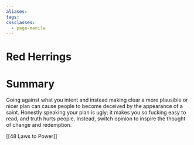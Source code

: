 ```yaml
---
aliases: 
tags: 
cssclasses:
  - page-manila
---
```

# Red Herrings

# Summary
Going against what you intent and instead making clear a more plausible or nicer plan can cause people to become deceived by the appearance of a saint. Honestly speaking your plan is ugly; it makes you so fucking easy to read, and truth hurts people. Instead, switch opinion to inspire the thought of change and redemption.

[[48 Laws to Power]]
